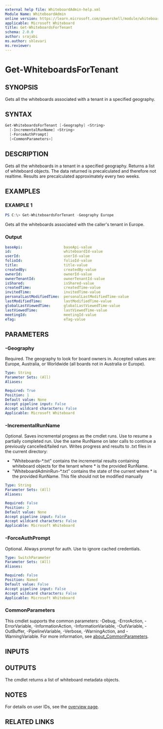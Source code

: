 ```yaml
---
external help file: WhiteboardAdmin-help.xml
Module Name: WhiteboardAdmin
online version: https://learn.microsoft.com/powershell/module/whiteboard/get-whiteboardsfortenant
applicable: Microsoft Whiteboard
title: Get-WhiteboardsForTenant
schema: 2.0.0
author: srajabi
ms.author: shlevari
ms.reviewer:
---
```


# Get-WhiteboardsForTenant

## SYNOPSIS

Gets all the whiteboards associated with a tenant in a specified geography.

## SYNTAX

```powershell
Get-WhiteboardsForTenant [-Geography] <String>
  [-IncrementalRunName] <String>
  [-ForceAuthPrompt]
  [<CommonParameters>]
```

## DESCRIPTION

Gets all the whiteboards in a tenant in a specified geography. Returns a list of whiteboard objects. The data returned is precalculated and therefore not realtime. Results are precalculated approximately every two weeks.

## EXAMPLES

### EXAMPLE 1

```powershell
PS C:\> Get-WhiteboardsForTenant -Geography Europe
```

Gets all the whiteboards associated with the caller's tenant in Europe.

### Output

```yaml
baseApi:                   baseApi-value
id:                        whiteboardId-value
userId:                    userId-value
folioId:                   folioId-value
title:                     title-value
createdBy:                 createdBy-value
ownerId:                   ownerId-value
ownerTenantId:             ownerTenantId-value
isShared:                  isShared-value
createdTime:               createdTime-value
invitedTime:               invitedTime-value
personalLastModifiedTime:  personalLastModifiedTime-value
lastModifiedTime:          lastModifiedTime-value
globalLastViewedTime:      globalLastViewedTime-value
lastViewedTime:            lastViewedTime-value
meetingId:                 meetingId-value
eTag:                      eTag-value
```

## PARAMETERS

### -Geography

Required. The geography to look for board owners in. Accepted values are: Europe, Australia, or Worldwide (all boards not in Australia or Europe).

```yaml
Type: String
Parameter Sets: (All)
Aliases:

Required: True
Position: 1
Default value: None
Accept pipeline input: False
Accept wildcard characters: False
Applicable: Microsoft Whiteboard
```

### -IncrementalRunName

Optional. Saves incremental progess as the cmdlet runs. Use to resume a partially completed run. Use the same RunName on later calls to continue a previously cancelled/failed run. Writes progress and results to .txt files in the current directory:
 - "Whiteboards-*.txt" contains the incremental results containing whiteboard objects for the tenant where * is the provided RunName. 
 - "WhiteboardAdminRun-*.txt" contains the state of the current where * is the provided RunName. This file should not be modified manually

```yaml
Type: String
Parameter Sets: (All)
Aliases:

Required: False
Position: 2
Default value: None
Accept pipeline input: False
Accept wildcard characters: False
Applicable: Microsoft Whiteboard
```

### -ForceAuthPrompt

Optional. Always prompt for auth. Use to ignore cached credentials.

```yaml
Type: SwitchParameter
Parameter Sets: (All)
Aliases:

Required: False
Position: Named
Default value: False
Accept pipeline input: False
Accept wildcard characters: False
Applicable: Microsoft Whiteboard
```

### CommonParameters

This cmdlet supports the common parameters: -Debug, -ErrorAction, -ErrorVariable, -InformationAction, -InformationVariable, -OutVariable, -OutBuffer, -PipelineVariable, -Verbose, -WarningAction, and -WarningVariable. For more information, see [about_CommonParameters](https://go.microsoft.com/fwlink/p/?LinkID=113216).

## INPUTS

## OUTPUTS

The cmdlet returns a list of whiteboard metadata objects.

## NOTES

For details on user IDs, see the [overview page](../../docs-conceptual/overview.md).

## RELATED LINKS

